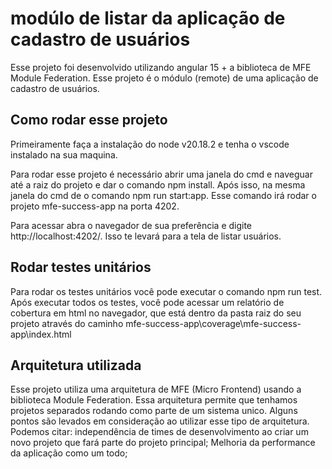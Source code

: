 # modúlo de listar da aplicação de cadastro de usuários

Esse projeto foi desenvolvido utilizando angular 15 + a biblioteca de MFE Module Federation. Esse projeto é o módulo (remote) de uma aplicação de cadastro de usuários.

## Como rodar esse projeto

Primeiramente faça a instalação do node v20.18.2 e tenha o vscode instalado na sua maquina.

Para rodar esse projeto é necessário abrir uma janela do cmd e naveguar até a raiz do projeto e dar o comando npm install.
Após isso, na mesma janela do cmd de o comando npm run start:app. Esse comando irá rodar o projeto mfe-success-app na porta 4202.

Para acessar abra o navegador de sua preferência e digite http://localhost:4202/. Isso te levará para a tela de listar usuários.

## Rodar testes unitários

Para rodar os testes unitários você pode executar o comando npm run test. Após executar todos os testes, você pode acessar um relatório de cobertura em html no navegador, que está dentro da pasta raiz do seu projeto através do caminho mfe-success-app\coverage\mfe-success-app\index.html

## Arquitetura utilizada

Esse projeto utiliza uma arquitetura de MFE (Micro Frontend) usando a biblioteca Module Federation. Essa arquitetura permite que tenhamos projetos separados rodando como parte de um sistema unico.
Alguns pontos são levados em consideração ao utilizar esse tipo de arquitetura. 
Podemos citar:
independência de times de desenvolvimento ao criar um novo projeto que fará parte do projeto principal;
Melhoria da performance da aplicação como um todo;

